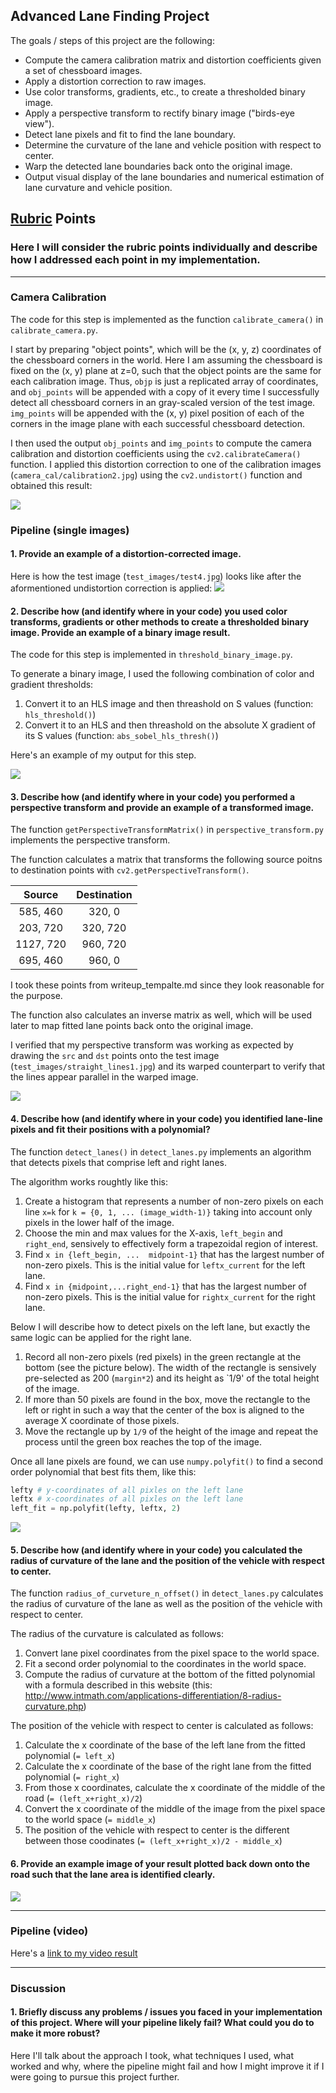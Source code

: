 Advanced Lane Finding Project
---

The goals / steps of this project are the following:

* Compute the camera calibration matrix and distortion coefficients given a set of chessboard images.
* Apply a distortion correction to raw images.
* Use color transforms, gradients, etc., to create a thresholded binary image.
* Apply a perspective transform to rectify binary image ("birds-eye view").
* Detect lane pixels and fit to find the lane boundary.
* Determine the curvature of the lane and vehicle position with respect to center.
* Warp the detected lane boundaries back onto the original image.
* Output visual display of the lane boundaries and numerical estimation of lane curvature and vehicle position.

## [Rubric](https://review.udacity.com/#!/rubrics/571/view) Points

### Here I will consider the rubric points individually and describe how I addressed each point in my implementation.  

---

### Camera Calibration

The code for this step is implemented as the function `calibrate_camera()` in `calibrate_camera.py`.

I start by preparing "object points", which will be the (x, y, z) coordinates of the chessboard corners in the world. Here I am assuming the chessboard is fixed on the (x, y) plane at z=0, such that the object points are the same for each calibration image.  Thus, `objp` is just a replicated array of coordinates, and `obj_points` will be appended with a copy of it every time I successfully detect all chessboard corners in an gray-scaled version of the test image.  `img_points` will be appended with the (x, y) pixel position of each of the corners in the image plane with each successful chessboard detection.  

I then used the output `obj_points` and `img_points` to compute the camera calibration and distortion coefficients using the `cv2.calibrateCamera()` function.  I applied this distortion correction to one of the calibration images (`camera_cal/calibration2.jpg`) using the `cv2.undistort()` function and obtained this result: 

<img src="output_images/undistorted.png">

### Pipeline (single images)

#### 1. Provide an example of a distortion-corrected image.

Here is how the test image (`test_images/test4.jpg`) looks like after the aformentioned undistortion correction is applied:
<img src="output_images/pipeline_undistorted.png">

#### 2. Describe how (and identify where in your code) you used color transforms, gradients or other methods to create a thresholded binary image.  Provide an example of a binary image result.

The code for this step is implemented in `threshold_binary_image.py`.

To generate a binary image, I used the following combination of color and gradient thresholds:
 1. Convert it to an HLS image and then threashold on S values (function: `hls_threshold()`)
 1. Convert it to an HLS and then threashold on the absolute X gradient of its S values (function: `abs_sobel_hls_thresh()`)

Here's an example of my output for this step.

<img src="output_images/threshold_binary_image_out8.jpg">

#### 3. Describe how (and identify where in your code) you performed a perspective transform and provide an example of a transformed image.

The function `getPerspectiveTransformMatrix()` in `perspective_transform.py` implements the perspective transform.

The function calculates a matrix that transforms the following source poitns to destination points with `cv2.getPerspectiveTransform()`.

| Source        | Destination   | 
|:-------------:|:-------------:| 
| 585, 460      | 320, 0        | 
| 203, 720      | 320, 720      |
| 1127, 720     | 960, 720      |
| 695, 460      | 960, 0        |

I took these points from writeup_tempalte.md since they look reasonable for the purpose.

The function also calculates an inverse matrix as well, which will be used later to map fitted lane points back onto the original image.

I verified that my perspective transform was working as expected by drawing the `src` and `dst` points onto the test image (`test_images/straight_lines1.jpg`) and its warped counterpart to verify that the lines appear parallel in the warped image.

<img src="output_images/warped.png">

#### 4. Describe how (and identify where in your code) you identified lane-line pixels and fit their positions with a polynomial?

The function `detect_lanes()` in `detect_lanes.py` implements an algorithm that detects pixels that comprise left and right lanes. 

The algorithm works roughtly like this:

1. Create a histogram that represents a number of non-zero pixels on each line `x=k` for `k = {0, 1, ... (image_width-1)}` taking into account only pixels in the lower half of the image.
1. Choose the min and max values for the X-axis, `left_begin` and `right_end`, sensively to effectively form a trapezoidal region of interest.
1. Find `x in {left_begin, ...  midpoint-1}` that has the largest number of non-zero pixels. This is the initial value for `leftx_current` for the left lane.
1. Find `x in {midpoint,...right_end-1}` that has the largest number of non-zero pixels. This is the initial value for `rightx_current` for the right lane.

Below I will describe how to detect pixels on the left lane, but exactly the same logic can be applied for the right lane.

1. Record all non-zero pixels (red pixels) in the green rectangle at the bottom (see the picture below). The width of the rectangle is sensively pre-selected as 200 (`margin*2`) and its height as `1/9' of the total height of the image.
1. If more than 50 pixels are found in the box, move the rectangle to the left or right in such a way that the center of the box is aligned to the average X coordinate of those pixels.
1. Move the rectangle up by `1/9` of the height of the image and repeat the process until the green box reaches the top of the image.

Once all lane pixels are found, we can use `numpy.polyfit()` to find a second order polynomial that best fits them, like this:

```python
lefty # y-coordinates of all pixles on the left lane
leftx # x-coordinates of all pixles on the left lane
left_fit = np.polyfit(lefty, leftx, 2)
```
<img src="output_images/lane-pixels-fitted.png">

#### 5. Describe how (and identify where in your code) you calculated the radius of curvature of the lane and the position of the vehicle with respect to center.

The function `radius_of_curveture_n_offset()` in `detect_lanes.py` calculates the radius of curvature of the lane as well as the position of the vehicle with respect to center.

The radius of the curvature is calculated as follows:
1. Convert lane pixel coordinates from the pixel space to the world space.
1. Fit a second order polynomial to the coordinates in the world space.
1. Compute the radius of curvature at the bottom of the fitted polynomial with a formula described in this website (this: http://www.intmath.com/applications-differentiation/8-radius-curvature.php)

The position of the vehicle with respect to center is calculated as follows:
1. Calculate the x coordinate of the base of the left lane from the fitted polynomial (`= left_x`)
1. Calculate the x coordinate of the base of the right lane from the fitted polynomial (`= right_x`)
1. From those x coordinates, calculate the x coordinate of the middle of the road (`= (left_x+right_x)/2`)
1. Convert the x coordinate of the middle of the image from the pixel space to the world space (`= middle_x`)
1. The position of the vehicle with respect to center is the different between those coodinates (`= (left_x+right_x)/2 - middle_x`)

#### 6. Provide an example image of your result plotted back down onto the road such that the lane area is identified clearly.


<img src="output_images/with_lane_superimposed.png">

---

### Pipeline (video)

Here's a [link to my video result](./project_video_with_lane.mp4)

---

### Discussion

#### 1. Briefly discuss any problems / issues you faced in your implementation of this project.  Where will your pipeline likely fail?  What could you do to make it more robust?

Here I'll talk about the approach I took, what techniques I used, what worked and why, where the pipeline might fail and how I might improve it if I were going to pursue this project further.  

